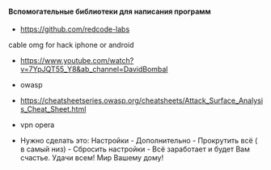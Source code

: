 #### Вспомогательные библиотеки для написания программ

- https://github.com/redcode-labs

cable omg for hack iphone or android

- https://www.youtube.com/watch?v=7YpJQT55_Y8&ab_channel=DavidBombal

- owasp
- https://cheatsheetseries.owasp.org/cheatsheets/Attack_Surface_Analysis_Cheat_Sheet.html

- vpn opera
- Нужно сделать это: Настройки - Дополнительно - Прокрутить всё ( в самый низ) - Сбросить настройки - Всё заработает и будет Вам счастье. Удачи всем! Мир Вашему дому!

